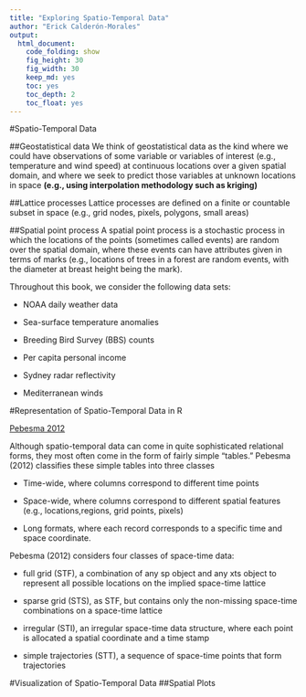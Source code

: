 ```yaml
---
title: "Exploring Spatio-Temporal Data"
author: "Erick Calderón-Morales"
output: 
  html_document:
    code_folding: show
    fig_height: 30
    fig_width: 30
    keep_md: yes
    toc: yes
    toc_depth: 2
    toc_float: yes
---
```


#Spatio-Temporal Data

##Geostatistical data
We think of geostatistical data as the kind where
we could have observations of some variable or variables of interest (e.g., temperature and
wind speed) at continuous locations over a given spatial domain, and where we seek to predict
those variables at unknown locations in space __(e.g., using interpolation methodology such as kriging)__


##Lattice processes
Lattice processes are defined on a finite or countable subset in space (e.g.,
grid nodes, pixels, polygons, small areas)

##Spatial point process
A spatial point process is a stochastic process in which the locations of the points
(sometimes called events) are random over the spatial domain, where these events can have
attributes given in terms of marks (e.g., locations of trees in a forest are random events,
with the diameter at breast height being the mark).


Throughout this book, we consider the following data sets:

+ NOAA daily weather data

+ Sea-surface temperature anomalies

+ Breeding Bird Survey (BBS) counts

+ Per capita personal income

+ Sydney radar reflectivity

+ Mediterranean winds


#Representation of Spatio-Temporal Data in R

[Pebesma 2012](https://cran.r-project.org/web/packages/spacetime/vignettes/jss816.pdf)

Although spatio-temporal data can come in quite sophisticated relational forms, they
most often come in the form of fairly simple “tables.” Pebesma (2012) classifies these
simple tables into three classes

+ Time-wide, where columns correspond to different time points

+ Space-wide, where columns correspond to different spatial features (e.g., locations,regions, grid points, pixels)

+ Long formats, where each record corresponds to a specific time and space coordinate.


Pebesma (2012) considers four classes of space-time data:

+ full grid (STF), a combination of any sp object and any xts object to represent all possible locations on the implied space-time lattice

+ sparse grid (STS), as STF, but contains only the non-missing space-time combinations on a space-time lattice

+ irregular (STI), an irregular space-time data structure, where each point is allocated a spatial coordinate and a time stamp

+ simple trajectories (STT), a sequence of space-time points that form trajectories

#Visualization of Spatio-Temporal Data
##Spatial Plots









